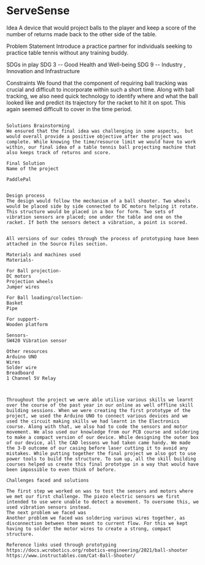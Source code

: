 # ServeSense

Idea
A device that would project balls to the player and keep a score of the number of returns made back to the other side of the table.

Problem Statement
Introduce a practice partner for individuals seeking to practice table tennis without any training buddy.

SDGs in play
SDG 3 -- Good Health and Well-being
SDG 9 -- Industry , Innovation and Infrastructure

Constraints
We found that the component of requiring ball tracking was crucial and difficult to incorporate within such a short time.
Along with ball tracking, we also need quick technology to identify where and what the ball looked like and predict its trajectory for the racket to hit it on spot. This again seemed difficult to cover in the time period. 
`````````````````````````

Solutions Brainstorming
We ensured that the final idea was challenging in some aspects,  but would overall provide a positive objective after the project was complete. While knowing the time/resource limit we would have to work within, our final idea of a table tennis ball projecting machine that also keeps track of returns and score. 

Final Solution
Name of the project

PaddlePal


Design process
The design would follow the mechanism of a ball shooter. Two wheels would be placed side by side connected to DC motors helping it rotate. This structure would be placed in a box for form. Two sets of vibration sensors are placed; one under the table and one on the racket. If both the sensors detect a vibration, a point is scored. 


All versions of our codes through the process of prototyping have been attached in the Source Files section.

Materials and machines used
Materials- 

For Ball projection-  
DC motors
Projection wheels
Jumper wires

For Ball loading/collection-
Basket 
Pipe

For support-
Wooden platform 

Sensors-
SW420 Vibration sensor 

Other resources
Arduino UNO
Wires
Solder wire
Breadboard
1 Channel 5V Relay



Throughout the project we were able utilise various skills we learnt over the course of the past year in our online as well offline skill building sessions. When we were creating the first prototype of the project, we used the Arduino UNO to connect various devices and we used the circuit making skills we had learnt in the Electronics course. Along with that, we also had to code the sensors and motor movement. We also used our knowledge from our PCB course and soldering to make a compact version of our device. While designing the outer box of our device, all the CAD lessons we had taken came handy. We made the 3-D outcome of our casing before laser cutting it to avoid any mistakes. While putting together the final project we also got to use power tools to build the structure. To sum up, all the skill building courses helped us create this final prototype in a way that would have been impossible to even think of before.

Challenges faced and solutions

The first step we worked on was to test the sensors and motors where we met our first challenge. The piezo electric sensors we first intended to use were unable to detect a movement. To oversome this, we used vibration sensors instead. 
The next problem we faced was 
Another problem we faced was soldering various wires together, as disconnection between them meant to current flow. For this we kept having to solder the motor wires to create a strong, compact structure. 

Reference links used through prototyping
https://docs.wcrobotics.org/robotics-engineering/2021/ball-shooter
https://www.instructables.com/Cat-Ball-Shooter/ 
